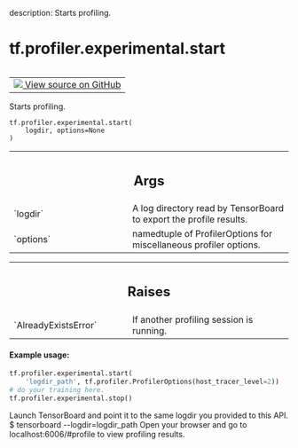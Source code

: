 description: Starts profiling.

<div itemscope itemtype="http://developers.google.com/ReferenceObject">
<meta itemprop="name" content="tf.profiler.experimental.start" />
<meta itemprop="path" content="Stable" />
</div>

# tf.profiler.experimental.start

<!-- Insert buttons and diff -->

<table class="tfo-notebook-buttons tfo-api nocontent" align="left">
<td>
  <a target="_blank" href="https://github.com/tensorflow/tensorflow/blob/r2.3/tensorflow/python/profiler/profiler_v2.py#L78-L121">
    <img src="https://www.tensorflow.org/images/GitHub-Mark-32px.png" />
    View source on GitHub
  </a>
</td>
</table>



Starts profiling.

<pre class="devsite-click-to-copy prettyprint lang-py tfo-signature-link">
<code>tf.profiler.experimental.start(
    logdir, options=None
)
</code></pre>



<!-- Placeholder for "Used in" -->


<!-- Tabular view -->
 <table class="responsive fixed orange">
<colgroup><col width="214px"><col></colgroup>
<tr><th colspan="2"><h2 class="add-link">Args</h2></th></tr>

<tr>
<td>
`logdir`
</td>
<td>
A log directory read by TensorBoard to export the profile results.
</td>
</tr><tr>
<td>
`options`
</td>
<td>
namedtuple of ProfilerOptions for miscellaneous profiler options.
</td>
</tr>
</table>



<!-- Tabular view -->
 <table class="responsive fixed orange">
<colgroup><col width="214px"><col></colgroup>
<tr><th colspan="2"><h2 class="add-link">Raises</h2></th></tr>

<tr>
<td>
`AlreadyExistsError`
</td>
<td>
If another profiling session is running.
</td>
</tr>
</table>



#### Example usage:


```python
tf.profiler.experimental.start(
    'logdir_path', tf.profiler.ProfilerOptions(host_tracer_level=2))
# do your training here.
tf.profiler.experimental.stop()
```

Launch TensorBoard and point it to the same logdir you provided to this API.
$ tensorboard --logdir=logdir_path
Open your browser and go to localhost:6006/#profile to view profiling results.